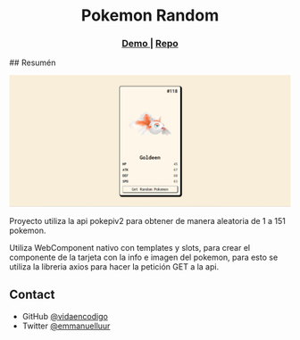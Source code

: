 <h1 align="center">Pokemon Random</h1>

<div align="center">
  <h3>
    <a href="https://bright-bombolone-ea0d22.netlify.app">
      Demo
    </a>
    <span> | </span>
    <a href="https://github.com/vidaencodigo/pokemon-random">
      Repo
    </a>
    <span> 
  </h3>
</div>
## Resumén

![screenshot](./base.png)

Proyecto utiliza la api pokepiv2 para obtener de manera aleatoria de 1 a 151 pokemon.

Utiliza WebComponent nativo con templates y slots, para crear el componente de la tarjeta con la info e imagen del pokemon, para esto se utiliza la libreria axios para hacer la petición GET a la api.

## Contact

  
- GitHub [@vidaencodigo](https://github.com/vidaencodigo)
- Twitter [@emmanuelluur](https://twitter.com/emmanuelluur)